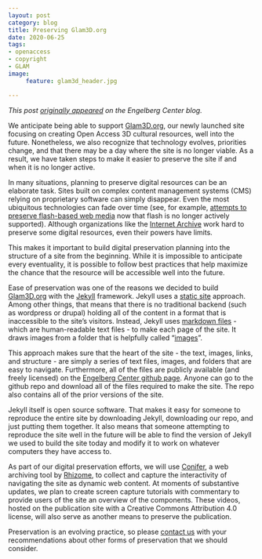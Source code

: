 ```yaml
---
layout: post
category: blog
title: Preserving Glam3D.org
date: 2020-06-25
tags:
- openaccess
- copyright
- GLAM
image:
     feature: glam3d_header.jpg

---
```


*This post [originally appeared](https://www.law.nyu.edu/centers/engelberg/news/2020-06-24-preserving-glam3d) on the Engelberg Center blog.*

We anticipate being able to support [Glam3D.org](https://glam3d.org/), our newly launched site focusing on creating Open Access 3D cultural resources, well into the future.  Nonetheless, we also recognize that technology evolves, priorities change, and that there may be a day where the site is no longer viable.  As a result, we have taken steps to make it easier to preserve the site if and when it is no longer active.

In many situations, planning to preserve digital resources can be an elaborate task.  Sites built on complex content management systems (CMS) relying on proprietary software can simply disappear.  Even the most ubiquitous technologies can fade over time (see, for example, [attempts to preserve flash-based web media](https://bluemaxima.org/flashpoint/) now that flash is no longer actively supported).  Although organizations like the [Internet Archive](https://archive.org/) work hard to preserve some digital resources, even their powers have limits.

This makes it important to build digital preservation planning into the structure of a site from the beginning. While it is impossible to anticipate every eventuality, it is possible to follow best practices that help maximize the chance that the resource will be accessible well into the future.

Ease of preservation was one of the reasons we decided to build [Glam3D.org](https://glam3d.org/) with the [Jekyll](https://jekyllrb.com/) framework. Jekyll uses a [static site](https://davidwalsh.name/introduction-static-site-generators) approach.  Among other things, that means that there is no traditional backend (such as wordpress or drupal) holding all of the content in a format that is inaccessible to the site’s visitors.  Instead, Jekyll uses [markdown files](https://github.com/NYUEngelberg/NYUEngelberg.github.io/tree/master/pages/GLAM3D) - which are human-readable text files - to make each page of the site.  It draws images from a folder that is helpfully called “[images](https://github.com/NYUEngelberg/NYUEngelberg.github.io/tree/master/images)”.

This approach makes sure that the heart of the site - the text, images, links, and structure - are simply a series of text files, images, and folders that are easy to navigate.  Furthermore, all of the files are publicly available (and freely licensed) on the [Engelberg Center github page](https://github.com/NYUEngelberg/NYUEngelberg.github.io).  Anyone can go to the github repo and download all of the files required to make the site.  The repo also contains all of the prior versions of the site.

Jekyll itself is open source software.  That makes it easy for someone to reproduce the entire site by downloading Jekyll, downloading our repo, and just putting them together.  It also means that someone attempting to reproduce the site well in the future will be able to find the version of Jekyll we used to build the site today and modify it to work on whatever computers they have access to.

As part of our digital preservation efforts, we will use [Conifer](https://conifer.rhizome.org/), a web archiving tool by [Rhizome](https://rhizome.org/editorial/tags/webrecorder/), to collect and capture the interactivity of navigating the site as dynamic web content. At moments of substantive updates, we plan to create screen capture tutorials with commentary to provide users of the site an overview of the components. These videos, hosted on the publication site with a Creative Commons Attribution 4.0 license, will also serve as another means to preserve the publication.

Preservation is an evolving practice, so please [contact us](https://glam3d.org/about.html) with your recommendations about other forms of preservation that we should consider.
